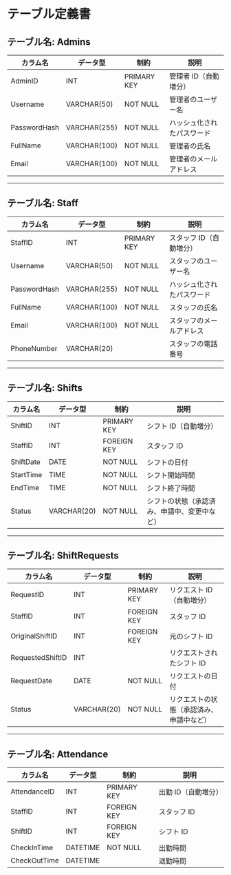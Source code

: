# テーブル定義書

## テーブル名: Admins

| カラム名       | データ型       | 制約          | 説明                         |
|----------------|----------------|---------------|------------------------------|
| AdminID        | INT            | PRIMARY KEY   | 管理者 ID（自動増分）       |
| Username       | VARCHAR(50)    | NOT NULL      | 管理者のユーザー名          |
| PasswordHash   | VARCHAR(255)   | NOT NULL      | ハッシュ化されたパスワード  |
| FullName       | VARCHAR(100)   | NOT NULL      | 管理者の氏名                |
| Email          | VARCHAR(100)   | NOT NULL      | 管理者のメールアドレス      |

---

## テーブル名: Staff

| カラム名       | データ型       | 制約          | 説明                         |
|----------------|----------------|---------------|------------------------------|
| StaffID        | INT            | PRIMARY KEY   | スタッフ ID（自動増分）     |
| Username       | VARCHAR(50)    | NOT NULL      | スタッフのユーザー名        |
| PasswordHash   | VARCHAR(255)   | NOT NULL      | ハッシュ化されたパスワード  |
| FullName       | VARCHAR(100)   | NOT NULL      | スタッフの氏名              |
| Email          | VARCHAR(100)   | NOT NULL      | スタッフのメールアドレス    |
| PhoneNumber    | VARCHAR(20)    |               | スタッフの電話番号          |

---

## テーブル名: Shifts

| カラム名       | データ型       | 制約          | 説明                         |
|----------------|----------------|---------------|------------------------------|
| ShiftID        | INT            | PRIMARY KEY   | シフト ID（自動増分）       |
| StaffID        | INT            | FOREIGN KEY   | スタッフ ID                  |
| ShiftDate      | DATE           | NOT NULL      | シフトの日付                |
| StartTime      | TIME           | NOT NULL      | シフト開始時間              |
| EndTime        | TIME           | NOT NULL      | シフト終了時間              |
| Status         | VARCHAR(20)    | NOT NULL      | シフトの状態（承認済み、申請中、変更中など） |

---

## テーブル名: ShiftRequests

| カラム名           | データ型       | 制約          | 説明                         |
|--------------------|----------------|---------------|------------------------------|
| RequestID          | INT            | PRIMARY KEY   | リクエスト ID（自動増分）   |
| StaffID            | INT            | FOREIGN KEY   | スタッフ ID                  |
| OriginalShiftID    | INT            | FOREIGN KEY   | 元のシフト ID                |
| RequestedShiftID   | INT            |               | リクエストされたシフト ID    |
| RequestDate        | DATE           | NOT NULL      | リクエストの日付            |
| Status             | VARCHAR(20)    | NOT NULL      | リクエストの状態（承認済み、申請中など） |

---

## テーブル名: Attendance

| カラム名       | データ型       | 制約          | 説明                         |
|----------------|----------------|---------------|------------------------------|
| AttendanceID   | INT            | PRIMARY KEY   | 出勤 ID（自動増分）         |
| StaffID        | INT            | FOREIGN KEY   | スタッフ ID                  |
| ShiftID        | INT            | FOREIGN KEY   | シフト ID                    |
| CheckInTime    | DATETIME       | NOT NULL      | 出勤時間                     |
| CheckOutTime   | DATETIME       |               | 退勤時間                     |
